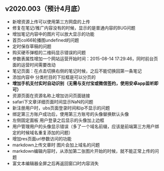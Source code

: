 ## v2020.003（预计4月底）
+ 新增资源上传可以使用第三方网盘的上传
+ 修复在笔记/推广内容没有的时候，显示的是普通内容的BUG问题
+ 增加笔记内容中的图片可以放大显示的功能
+ 首页col66轮播图undefined的问题
+ 定时保存草稿的问题
+ 购买硬币弹框的二维码显示错误的问题
+ 参数表属性增加一个网站运营开始时间：2015-08-14 17:29:46，同时前台页面的运营时间需要改动
+ 笔记页面：在点击切换右侧的笔记时候，之后不能切换回第一条笔记
+ 添加内容中 分类栏目的下拉框是可以分页的
+ **增加手机支付实时自动识别（无需与支付宝或微信签约，使用安卓app监听即可）**
+ 资源页面在资源名称上增加访问页面链接
+ safari下文章详细页面时间显示NaN的问题
+ 新注册用户时，ubs页面登录时间和ip不显示的问题
+ 绑定第三方账户成功后，使用第三方账号的头像替换默认头像
+ 左侧固定面板 用户登录之后显示的头像加上边框
+ 用户管理用户的头像显示错误（多了一个域名前缀，应该是前端第三方用户绑定的时候域名重复添加的问题）
+ 增加res页面url参数访问的功能
+ markdown上传文章时 图片会加上域名的问题
+ markdown编辑内容时，从添加第二张图片开始的时候，就不能正常上传的问题
+ 富文本编辑器全屏之后再返回窗口时内容消失
